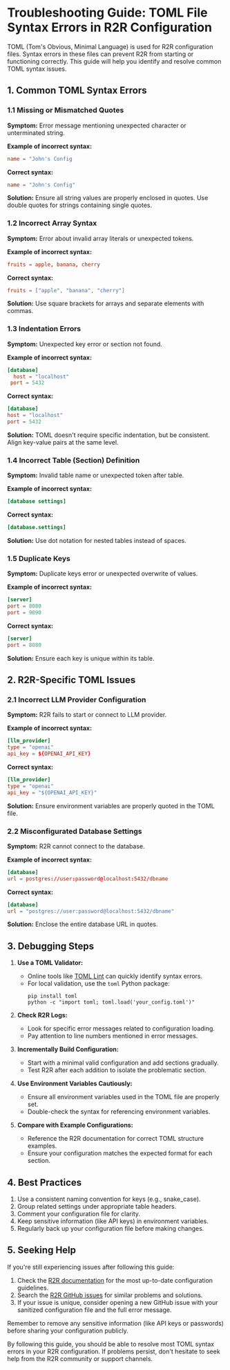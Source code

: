 # Troubleshooting Guide: TOML File Syntax Errors in R2R Configuration

TOML (Tom's Obvious, Minimal Language) is used for R2R configuration files. Syntax errors in these files can prevent R2R from starting or functioning correctly. This guide will help you identify and resolve common TOML syntax issues.

## 1. Common TOML Syntax Errors

### 1.1 Missing or Mismatched Quotes

**Symptom:** Error message mentioning unexpected character or unterminated string.

**Example of incorrect syntax:**
```toml
name = "John's Config
```

**Correct syntax:**
```toml
name = "John's Config"
```

**Solution:** Ensure all string values are properly enclosed in quotes. Use double quotes for strings containing single quotes.

### 1.2 Incorrect Array Syntax

**Symptom:** Error about invalid array literals or unexpected tokens.

**Example of incorrect syntax:**
```toml
fruits = apple, banana, cherry
```

**Correct syntax:**
```toml
fruits = ["apple", "banana", "cherry"]
```

**Solution:** Use square brackets for arrays and separate elements with commas.

### 1.3 Indentation Errors

**Symptom:** Unexpected key error or section not found.

**Example of incorrect syntax:**
```toml
[database]
  host = "localhost"
 port = 5432
```

**Correct syntax:**
```toml
[database]
host = "localhost"
port = 5432
```

**Solution:** TOML doesn't require specific indentation, but be consistent. Align key-value pairs at the same level.

### 1.4 Incorrect Table (Section) Definition

**Symptom:** Invalid table name or unexpected token after table.

**Example of incorrect syntax:**
```toml
[database settings]
```

**Correct syntax:**
```toml
[database.settings]
```

**Solution:** Use dot notation for nested tables instead of spaces.

### 1.5 Duplicate Keys

**Symptom:** Duplicate keys error or unexpected overwrite of values.

**Example of incorrect syntax:**
```toml
[server]
port = 8080
port = 9090
```

**Correct syntax:**
```toml
[server]
port = 8080
```

**Solution:** Ensure each key is unique within its table.

## 2. R2R-Specific TOML Issues

### 2.1 Incorrect LLM Provider Configuration

**Symptom:** R2R fails to start or connect to LLM provider.

**Example of incorrect syntax:**
```toml
[llm_provider]
type = "openai"
api_key = ${OPENAI_API_KEY}
```

**Correct syntax:**
```toml
[llm_provider]
type = "openai"
api_key = "${OPENAI_API_KEY}"
```

**Solution:** Ensure environment variables are properly quoted in the TOML file.

### 2.2 Misconfigurated Database Settings

**Symptom:** R2R cannot connect to the database.

**Example of incorrect syntax:**
```toml
[database]
url = postgres://user:password@localhost:5432/dbname
```

**Correct syntax:**
```toml
[database]
url = "postgres://user:password@localhost:5432/dbname"
```

**Solution:** Enclose the entire database URL in quotes.

## 3. Debugging Steps

1. **Use a TOML Validator:**
   - Online tools like [TOML Lint](https://www.toml-lint.com/) can quickly identify syntax errors.
   - For local validation, use the `toml` Python package:
     ```
     pip install toml
     python -c "import toml; toml.load('your_config.toml')"
     ```

2. **Check R2R Logs:**
   - Look for specific error messages related to configuration loading.
   - Pay attention to line numbers mentioned in error messages.

3. **Incrementally Build Configuration:**
   - Start with a minimal valid configuration and add sections gradually.
   - Test R2R after each addition to isolate the problematic section.

4. **Use Environment Variables Cautiously:**
   - Ensure all environment variables used in the TOML file are properly set.
   - Double-check the syntax for referencing environment variables.

5. **Compare with Example Configurations:**
   - Reference the R2R documentation for correct TOML structure examples.
   - Ensure your configuration matches the expected format for each section.

## 4. Best Practices

1. Use a consistent naming convention for keys (e.g., snake_case).
2. Group related settings under appropriate table headers.
3. Comment your configuration file for clarity.
4. Keep sensitive information (like API keys) in environment variables.
5. Regularly back up your configuration file before making changes.

## 5. Seeking Help

If you're still experiencing issues after following this guide:

1. Check the [R2R documentation](https://r2r-docs.sciphi.ai/) for the most up-to-date configuration guidelines.
2. Search the [R2R GitHub issues](https://github.com/SciPhi-AI/R2R/issues) for similar problems and solutions.
3. If your issue is unique, consider opening a new GitHub issue with your sanitized configuration file and the full error message.

Remember to remove any sensitive information (like API keys or passwords) before sharing your configuration publicly.

By following this guide, you should be able to resolve most TOML syntax errors in your R2R configuration. If problems persist, don't hesitate to seek help from the R2R community or support channels.